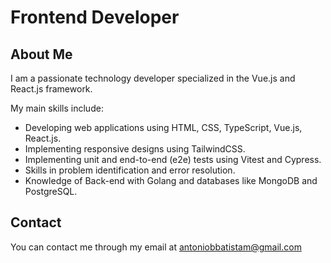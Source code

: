 # Frontend Developer

## About Me

I am a passionate technology developer specialized in the Vue.js and React.js framework.

My main skills include:

- Developing web applications using HTML, CSS, TypeScript, Vue.js, React.js.
- Implementing responsive designs using TailwindCSS.
- Implementing unit and end-to-end (e2e) tests using Vitest and Cypress.
- Skills in problem identification and error resolution.
- Knowledge of Back-end with Golang and databases like MongoDB and PostgreSQL.

## Contact

You can contact me through my email at antoniobbatistam@gmail.com
